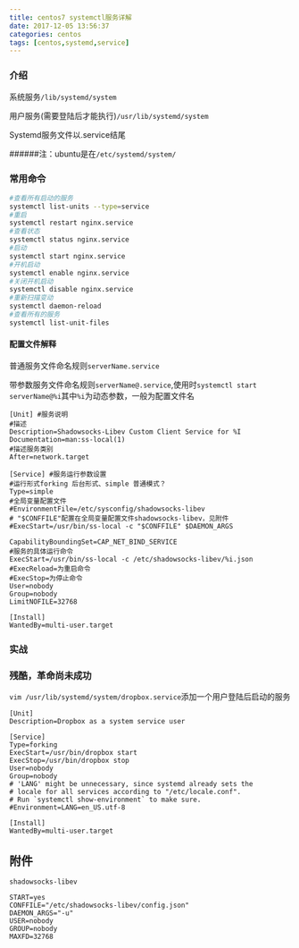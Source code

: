 ```yaml
---
title: centos7 systemctl服务详解
date: 2017-12-05 13:56:37
categories: centos
tags: [centos,systemd,service]
---
```

### 介绍

系统服务`/lib/systemd/system`

用户服务(需要登陆后才能执行)`/usr/lib/systemd/system`

Systemd服务文件以.service结尾

######注：ubuntu是在`/etc/systemd/system/`

### 常用命令

```sh
#查看所有启动的服务
systemctl list-units --type=service
#重启
systemctl restart nginx.service
#查看状态
systemctl status nginx.service
#启动
systemctl start nginx.service
#开机启动	
systemctl enable nginx.service
#关闭开机启动	
systemctl disable nginx.service
#重新扫描变动
systemctl daemon-reload
#查看所有的服务
systemctl list-unit-files
```

#### 配置文件解释

普通服务文件命名规则`serverName.service`

带参数服务文件命名规则`serverName@.service`,使用时`systemctl start serverName@%i`其中`%i`为动态参数，一般为配置文件名

```properties
[Unit] #服务说明
#描述
Description=Shadowsocks-Libev Custom Client Service for %I  
Documentation=man:ss-local(1)
#描述服务类别
After=network.target

[Service] #服务运行参数设置
#运行形式forking 后台形式、simple 普通模式？
Type=simple
#全局变量配置文件
#EnvironmentFile=/etc/sysconfig/shadowsocks-libev
# "$CONFFILE"配置在全局变量配置文件shadowsocks-libev，见附件
#ExecStart=/usr/bin/ss-local -c "$CONFFILE" $DAEMON_ARGS

CapabilityBoundingSet=CAP_NET_BIND_SERVICE
#服务的具体运行命令
ExecStart=/usr/bin/ss-local -c /etc/shadowsocks-libev/%i.json
#ExecReload=为重启命令
#ExecStop=为停止命令
User=nobody
Group=nobody
LimitNOFILE=32768

[Install]
WantedBy=multi-user.target
```

### 实战

### 残酷，革命尚未成功

`vim /usr/lib/systemd/system/dropbox.service`添加一个用户登陆后启动的服务

```properties
[Unit]
Description=Dropbox as a system service user

[Service]
Type=forking
ExecStart=/usr/bin/dropbox start
ExecStop=/usr/bin/dropbox stop
User=nobody
Group=nobody
# 'LANG' might be unnecessary, since systemd already sets the
# locale for all services according to "/etc/locale.conf".
# Run `systemctl show-environment` to make sure.
#Environment=LANG=en_US.utf-8

[Install]
WantedBy=multi-user.target
```







## 附件

`shadowsocks-libev`

```properties
START=yes
CONFFILE="/etc/shadowsocks-libev/config.json"
DAEMON_ARGS="-u"
USER=nobody
GROUP=nobody
MAXFD=32768    
```

